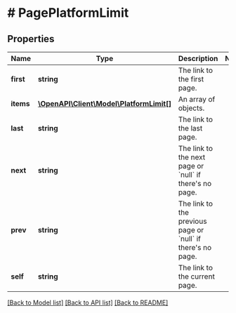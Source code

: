 # # PagePlatformLimit

## Properties

Name | Type | Description | Notes
------------ | ------------- | ------------- | -------------
**first** | **string** | The link to the first page. |
**items** | [**\OpenAPI\Client\Model\PlatformLimit[]**](PlatformLimit.md) | An array of objects. |
**last** | **string** | The link to the last page. |
**next** | **string** | The link to the next page or &#x60;null&#x60; if there&#39;s no page. |
**prev** | **string** | The link to the previous page or &#x60;null&#x60; if there&#39;s no page. |
**self** | **string** | The link to the current page. |

[[Back to Model list]](../../README.md#models) [[Back to API list]](../../README.md#endpoints) [[Back to README]](../../README.md)
